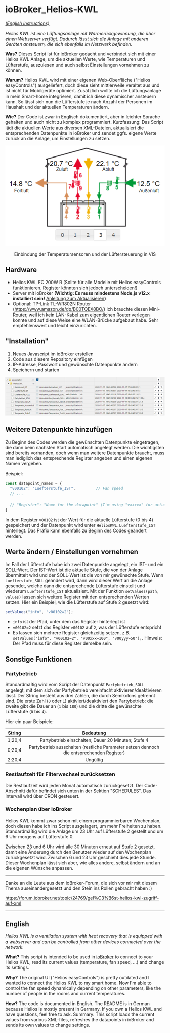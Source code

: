 # ioBroker_Helios-KWL

_[(English instructions)](#English)_

_Helios KWL ist eine Lüftungsanlage mit Wärmerückgewinnung, die über einen Webserver verfügt. Dadurch lässt sich die Anlage mit anderen Geräten ansteuern, die sich ebenfalls im Netzwerk befinden._

**Was?** Dieses Script ist für ioBroker gedacht und verbindet sich mit einer Helios KWL Anlage, um die aktuellen Werte, wie Temperaturen und Lüfterstufe, auszulesen und auch selbst Einstellungen vornehmen zu können.

**Warum?** Helios KWL wird mit einer eigenen Web-Oberfläche ("Helios easyControls") ausgeliefert, doch diese sieht mittlerweile veraltet aus und ist nicht für Mobilgeräte optimiert. Zusätzlich wollte ich die Lüftungsanlage in mein Smart-home integrieren, damit ich diese dynamischer ansteuern kann. So lässt sich nun die Lüfterstufe je nach Anzahl der Personen im Haushalt und der aktuellen Temperaturen ändern.

**Wie?** Der Code ist zwar in Englisch dokumentiert, aber in leichter Sprache gehalten und auch nicht zu komplex programmiert. Kurzfassung: Das Script lädt die aktuellen Werte aus diversen XML-Dateien, aktualisiert die entsprechenden Datenpunkte in ioBroker und sendet ggfs. eigene Werte zurück an die Anlage, um Einstellungen zu setzen.

![VIS](/img/visualisation.PNG)

<center>Einbindung der Temperatursensoren und der Lüftersteuerung in VIS</center>



## Hardware

- Helios KWL EC 200W R (Sollte für alle Modelle mit Helios easyControls funktionieren. Register könnten sich jedoch unterscheiden!)
- Server mit ioBroker **(Wichtig: Es muss mindestens Node.js v12.x installiert sein!** [Anleitung zum Aktualisieren](https://forum.iobroker.net/topic/22867/how-to-node-js-f%C3%BCr-iobroker-richtig-updaten)**)**
- Optional: TP-Link TL-WR802N Router (https://www.amazon.de/dp/B00TQEX8BO/)
  Ich brauchte diesen Mini-Router, weil ich kein LAN-Kabel zum eigentlichen Router verlegen konnte und auf diese Weise eine WLAN-Brücke aufgebaut habe. Sehr empfehlenswert und leicht einzurichten.



## "Installation"

1. Neues Javascript im ioBroker erstellen
2. Code aus diesem Repository einfügen
3. IP-Adresse, Passwort und gewünschte Datenpunkte ändern
4. Speichern und starten

![Datapoints](/img/datapoints.PNG)

## Weitere Datenpunkte hinzufügen

Zu Beginn des Codes werden die gewünschten Datenpunkte eingetragen, die dann beim nächsten Start automatisch angelegt werden. Die wichtigsten sind bereits vorhanden, doch wenn man weitere Datenpunkte braucht, muss man lediglich das entsprechende Register angeben und einen eigenen Namen vergeben.

Beispiel:

```javascript
const datapoint_names = {
  "v00102": "Luefterstufe_IST",         // Fan speed
  // ...
  
  // "Register": "Name for the datapoint" (I'm using "vxxxxx" for actual registers and "wxxxxx" for custom datapoints)
}
```

In dem Register `v00102` ist der Wert für die aktuelle Lüfterstufe (0 bis 4) gespeichert und der Datenpunkt wird unter `HeliosKWL.Luefterstufe_IST` hinterlegt.  Das Präfix kann ebenfalls zu Beginn des Codes geändert werden.



## Werte ändern / Einstellungen vornehmen

Im Fall der Lüfterstufe habe ich zwei Datenpunkte angelegt, ein IST- und ein SOLL-Wert. Der IST-Wert ist die aktuelle Stufe, die von der Anlage übermittelt wird und der SOLL-Wert ist die von mir gewünschte Stufe. Wenn `Luefterstufe_SOLL` geändert wird, dann wird dieser Wert an die Anlage gesendet, welche dann die entsprechende Lüfterstufe einstellt und wiederum `Luefterstufe_IST` aktualisiert. Mit der Funktion `setValues(path, values)` lassen sich weitere Register mit den entsprechenden Werten setzen. Hier ein Beispiel, wie die Lüfterstufe auf Stufe 2 gesetzt wird:

```javascript
setValues("info", "v00102=2");
```

- `info` ist der Pfad, unter dem das Register hinterlegt ist
- `v00102=2` setzt das Register `v00102` auf `2`, was der Lüfterstufe entspricht
- Es lassen sich mehrere Register gleichzeitig setzen, z.B. `setValues("info", "v00102=2", "v00xxx=100", "v00yyy=50");`. Hinweis: Der Pfad muss für diese Register derselbe sein.



## Sonstige Funktionen

### Partybetrieb

Standardmäßig wird vom Script der Datenpunkt `Partybetrieb_SOLL` angelegt, mit dem sich der Partybetrieb vereinfacht aktivieren/deaktivieren lässt. Der String besteht aus drei Zahlen, die durch Semikolons getrennt sind. Die erste Zahl (`0` oder `1`) aktiviert/deaktiviert den Partybetrieb; die zweite gibt die Dauer an (`1` bis `180`) und die dritte die gewünschte Lüfterstufe (`0` bis `4`).

Hier ein paar Beispiele:

| String |                          Bedeutung                           |
| :----: | :----------------------------------------------------------: |
| 1;20;4 |     Partybetrieb einschalten; Dauer 20 Minuten; Stufe 4      |
| 0;20;4 | Partybetrieb ausschalten (restliche Parameter setzen dennoch die entsprechenden Register) |
| 2;20;4 |                           Ungültig                           |

### Restlaufzeit für Filterwechsel zurücksetzen

Die Restlaufzeit wird jeden Monat automatisch zurückgesetzt. Der Code-Abschnitt dafür befindet sich unten in der Sektion "SCHEDULES". Das Intervall wird über CRON gesteuert.

### Wochenplan über ioBroker

Helios KWL kommt zwar schon mit einem programmierbaren Wochenplan, doch diesen habe ich ins Script ausgelagert, um mehr Freiheiten zu haben. Standardmäßig wird die Anlage um 23 Uhr auf Lüfterstufe 2 gestellt und um 6 Uhr morgens auf Lüfterstufe 0.

Zwischen 23 und 6 Uhr wird alle 30 Minuten erneut auf Stufe 2 gesetzt, damit eine Änderung durch den Benutzer wieder auf den Wochenplan zurückgesetzt wird. Zwischen 6 und 23 Uhr geschieht dies jede Stunde. Dieser Wochenplan lässt sich aber, wie alles andere, selbst ändern und an die eigenen Wünsche anpassen.



---

Danke an die Leute aus dem ioBroker-Forum, die sich vor mir mit diesem Thema auseinandergesetzt und den Stein ins Rollen gebracht haben :)

https://forum.iobroker.net/topic/24769/gel%C3%B6st-helios-kwl-zugriff-auf-xml

---





## English

_Helios KWL is a ventilation system with heat recovery that is equipped with a webserver and can be controlled from other devices connected over the network._

**What?** This script is intended to be used in [ioBroker](https://www.iobroker.net/#en/intro) to connect to your Helios KWL, read its current values (temperature, fan speed, ...) and change its settings.

**Why?** The original UI ("Helios easyControls") is pretty outdated and I wanted to connect the Helios KWL to my smart home. Now I'm able to control the fan speed dynamically depending on other parameters, like the number of people in the rooms and current temperatures.

**How?** The code is documented in English. The README is in German because Helios is mostly present in Germany. If you own a Helios KWL and have questions, feel free to ask. Summary: This script loads the current values from various XML-files, refreshes the datapoints in ioBroker and sends its own values to change settings.
